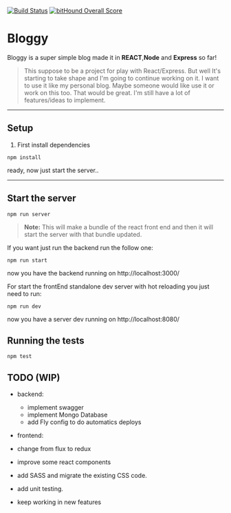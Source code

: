 [![Build Status](https://travis-ci.org/sfabrizio/bloggy.svg?branch=master)](https://travis-ci.org/sfabrizio/bloggy) [![bitHound Overall Score](https://www.bithound.io/github/sfabrizio/bloggy/badges/score.svg)](https://www.bithound.io/github/sfabrizio/bloggy)

# Bloggy


Bloggy is a super simple blog  made it in **REACT**,**Node** and **Express** so far!

>This suppose to be a project for play with React/Express. But well It's starting to take shape and I'm going to continue working on it. I want to use it like my personal blog. Maybe someone would like use it or work on this too. That would be great. I'm still have a lot of features/ideas to implement.

----------



Setup
-------------
1. First install dependencies
```
npm install
```

ready, now just start the server..

----------

Start the server
----------

```
npm run server
```

> **Note:**
>  This will make a bundle of the react front end and then it will start the server with that bundle updated.


If you want just run the backend run the follow one:

```
npm run start
```
now you have the backend running on http://localhost:3000/

For start the frontEnd standalone dev server with hot reloading you just need to run:

```
npm run dev
```

now you have a server dev running on http://localhost:8080/



Running the tests
----------

```npm test```


TODO (WIP)
--------

- backend:
  - implement swagger
  - implement Mongo Database
  - add Fly config to do automatics deploys

- frontend:
 - change from flux to redux
 - improve some react components
 - add SASS and migrate the existing CSS code.

- add unit testing.

- keep working in new features
